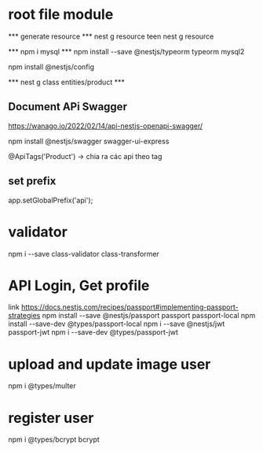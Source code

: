 # root file module

*** generate resource ***
nest g resource teen
nest g resource 


*** npm i mysql ***
npm install --save @nestjs/typeorm typeorm mysql2

npm install @nestjs/config

*** nest g class entities/product ***

## Document APi Swagger 

https://wanago.io/2022/02/14/api-nestjs-openapi-swagger/

npm install @nestjs/swagger swagger-ui-express

@ApiTags('Product') -> chia ra các api theo tag

## set prefix
app.setGlobalPrefix('api');

# validator
npm i --save class-validator class-transformer

# API Login, Get profile
link https://docs.nestjs.com/recipes/passport#implementing-passport-strategies
npm install --save @nestjs/passport passport passport-local
npm install --save-dev @types/passport-local
npm i --save @nestjs/jwt passport-jwt
npm i --save-dev @types/passport-jwt

# upload and update image user 
npm i @types/multer

# register user 
npm i @types/bcrypt bcrypt


